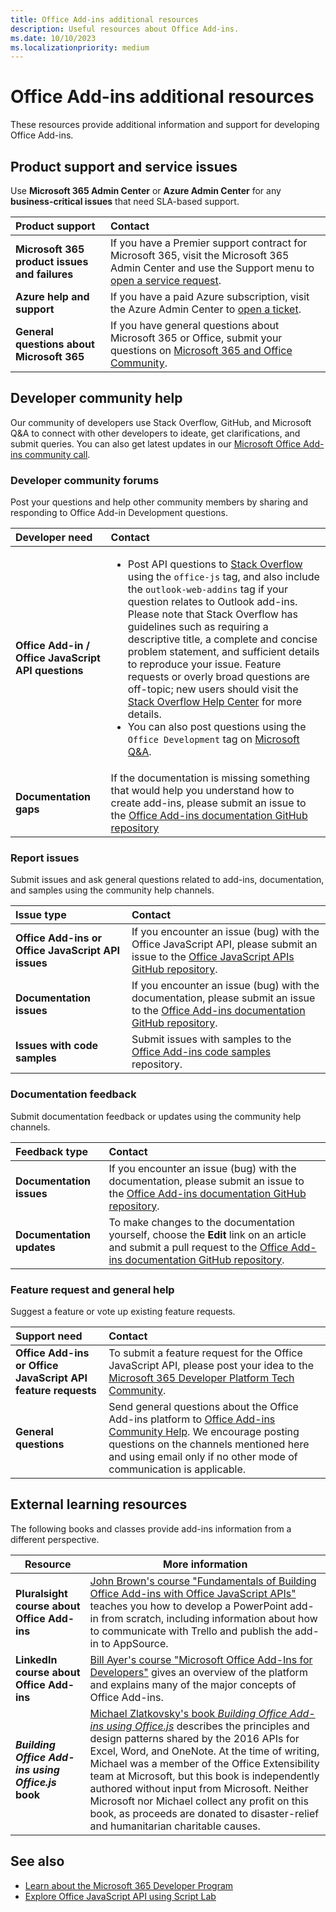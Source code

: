 ```yaml
---
title: Office Add-ins additional resources
description: Useful resources about Office Add-ins.
ms.date: 10/10/2023
ms.localizationpriority: medium
---
```


# Office Add-ins additional resources

These resources provide additional information and support for developing Office Add-ins.

## Product support and service issues

Use **Microsoft 365 Admin Center** or **Azure Admin Center**  for any **business-critical issues** that need SLA-based support.

| Product support | Contact |
|:------------|:------------|
| **Microsoft 365 product issues and failures** | If you have a Premier support contract for Microsoft 365, visit the Microsoft 365 Admin Center and use the Support menu to [open a service request](https://admin.microsoft.com/). |
| **Azure help and support** | If you have a paid Azure subscription, visit the Azure Admin Center to [open a ticket](https://ms.portal.azure.com/#blade/Microsoft_Azure_Support/HelpAndSupportBlade/newsupportreq). |
| **General questions about Microsoft 365** | If you have general questions about Microsoft 365 or Office, submit your questions on [Microsoft 365 and Office Community](https://answers.microsoft.com/msoffice/forum).|

## Developer community help

Our community of developers use Stack Overflow, GitHub, and Microsoft Q&A to connect with other developers to ideate, get clarifications, and submit queries. You can also get latest updates in our [Microsoft Office Add-ins community call](../overview/office-add-ins-community-call.md).

### Developer community forums

Post your questions and help other community members by sharing and responding to Office Add-in Development questions.

| Developer need | Contact |
|:---------------------|:---------------|
| **Office Add-in / Office JavaScript API questions** | <ul> <li> Post API questions to [Stack Overflow](https://stackoverflow.com/questions/tagged/office-js) using the `office-js` tag, and also include the `outlook-web-addins` tag if your question relates to Outlook add-ins. Please note that Stack Overflow has guidelines such as requiring a descriptive title, a complete and concise problem statement, and sufficient details to reproduce your issue. Feature requests or overly broad questions are off-topic; new users should visit the [Stack Overflow Help Center](https://stackoverflow.com/help/how-to-ask) for more details. </li> <li> You can also post questions using the `Office Development` tag on [Microsoft Q&A](https://aka.ms/office-addins-dev-questions).</li></ul> |
| **Documentation gaps** | If the documentation is missing something that would help you understand how to create add-ins, please submit an issue to the [Office Add-ins documentation GitHub repository](https://github.com/officedev/office-js-docs-pr/issues)|

### Report issues

Submit issues and ask general questions related to add-ins, documentation, and samples using the community help channels.

| Issue type | Contact |
|:----------------------|:------------|
| **Office Add-ins or Office JavaScript API issues** | If you encounter an issue (bug) with the Office JavaScript API, please submit an issue to the [Office JavaScript APIs GitHub repository](https://github.com/officedev/office-js/issues).|
|**Documentation issues**| If you encounter an issue (bug) with the documentation, please submit an issue to the [Office Add-ins documentation GitHub repository](https://github.com/officedev/office-js-docs-pr/issues).|
| **Issues with code samples** | Submit issues with samples to the [Office Add-ins code samples](https://github.com/OfficeDev/Office-Add-in-samples) repository. |

### Documentation feedback

Submit documentation feedback or updates using the community help channels.

| Feedback type | Contact |
|:--------------------------|:--------------------------|
|**Documentation issues**| If you encounter an issue (bug) with the documentation, please submit an issue to the [Office Add-ins documentation GitHub repository](https://github.com/officedev/office-js-docs-pr/issues).|
|**Documentation updates**| To make changes to the documentation yourself, choose the **Edit** link on an article and submit a pull request to the [Office Add-ins documentation GitHub repository](https://github.com/officedev/office-js-docs-pr).|

### Feature request and general help

Suggest a feature or vote up existing feature requests.

| Support need | Contact |
|:----------------------|:------------|
|**Office Add-ins or Office JavaScript API feature requests**| To submit a feature request for the Office JavaScript API, please post your idea to the [Microsoft 365 Developer Platform Tech Community](https://aka.ms/m365dev-suggestions).|
| **General questions** | Send general questions about the Office Add-ins platform to [Office Add-ins Community Help](mailto:officeaddinsdev@microsoft.com). We encourage posting questions on the channels mentioned here and using email only if no other mode of communication is applicable. |

## External learning resources

The following books and classes provide add-ins information from a different perspective.

|Resource|More information|
|-----------------|------------|
|**Pluralsight course about Office Add-ins**| [John Brown's course "Fundamentals of Building Office Add-ins with Office JavaScript APIs"](https://www.pluralsight.com/courses/build-office-addins-js-api) teaches you how to develop a PowerPoint add-in from scratch, including information about how to communicate with Trello and publish the add-in to AppSource.|
|**LinkedIn course about Office Add-ins**| [Bill Ayer's course "Microsoft Office Add-Ins for Developers"](https://www.linkedin.com/learning/microsoft-office-add-ins-for-developers/microsoft-office-add-ins?u=3322) gives an overview of the platform and explains many of the major concepts of Office Add-ins.|
|***Building Office Add-ins using Office.js* book**| [Michael Zlatkovsky's book *Building Office Add-ins using Office.js*](https://leanpub.com/buildingofficeaddins) describes the principles and design patterns shared by the 2016 APIs for Excel, Word, and OneNote. At the time of writing, Michael was a member of the Office Extensibility team at Microsoft, but this book is independently authored without input from Microsoft. Neither Microsoft nor Michael collect any profit on this book, as proceeds are donated to disaster-relief and humanitarian charitable causes.|

## See also

- [Learn about the Microsoft 365 Developer Program](https://aka.ms/m365devprogram)
- [Explore Office JavaScript API using Script Lab](../overview/explore-with-script-lab.md)
